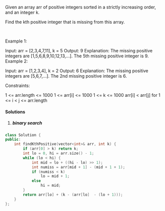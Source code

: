 Given an array arr of positive integers sorted in a strictly increasing order, and an integer k.

Find the kth positive integer that is missing from this array.

 

Example 1:

Input: arr = [2,3,4,7,11], k = 5
Output: 9
Explanation: The missing positive integers are [1,5,6,8,9,10,12,13,...]. The 5th missing positive integer is 9.
Example 2:

Input: arr = [1,2,3,4], k = 2
Output: 6
Explanation: The missing positive integers are [5,6,7,...]. The 2nd missing positive integer is 6.
 

Constraints:

1 <= arr.length <= 1000
1 <= arr[i] <= 1000
1 <= k <= 1000
arr[i] < arr[j] for 1 <= i < j <= arr.length

#### Solutions

1. ##### binary search

```cpp
class Solution {
public:
    int findKthPositive(vector<int>& arr, int k) {
        if (arr[0] > k) return k;
        int lo = 0, hi = arr.size() - 1;
        while (lo < hi) {
            int mid = lo + ((hi - lo) >> 1);
            int numiss = arr[mid + 1] - (mid + 1 + 1);
            if (numiss < k)
                lo = mid + 1;
            else
                hi = mid;
        }
        return arr[lo] + (k - (arr[lo]  - (lo + 1)));
    }
};
```
